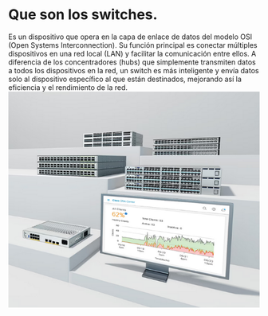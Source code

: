 # Que son los switches.
Es un dispositivo que opera en la capa de enlace de datos del modelo OSI (Open Systems Interconnection). Su función principal es conectar múltiples dispositivos en una red local (LAN) y facilitar la comunicación entre ellos. A diferencia de los concentradores (hubs) que simplemente transmiten datos a todos los dispositivos en la red, un switch es más inteligente y envía datos solo al dispositivo específico al que están destinados, mejorando así la eficiencia y el rendimiento de la red.
![img2](/img/swin2.png)
